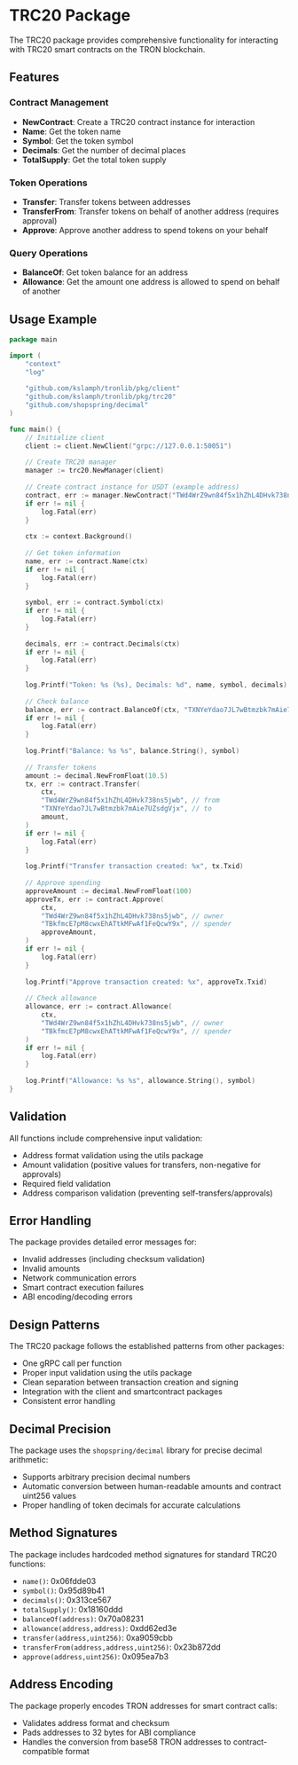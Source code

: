 # TRC20 Package

The TRC20 package provides comprehensive functionality for interacting with TRC20 smart contracts on the TRON blockchain.

## Features

### Contract Management
- **NewContract**: Create a TRC20 contract instance for interaction
- **Name**: Get the token name
- **Symbol**: Get the token symbol  
- **Decimals**: Get the number of decimal places
- **TotalSupply**: Get the total token supply

### Token Operations
- **Transfer**: Transfer tokens between addresses
- **TransferFrom**: Transfer tokens on behalf of another address (requires approval)
- **Approve**: Approve another address to spend tokens on your behalf

### Query Operations
- **BalanceOf**: Get token balance for an address
- **Allowance**: Get the amount one address is allowed to spend on behalf of another

## Usage Example

```go
package main

import (
    "context"
    "log"
    
    "github.com/kslamph/tronlib/pkg/client"
    "github.com/kslamph/tronlib/pkg/trc20"
    "github.com/shopspring/decimal"
)

func main() {
    // Initialize client
    client := client.NewClient("grpc://127.0.0.1:50051")
    
    // Create TRC20 manager
    manager := trc20.NewManager(client)
    
    // Create contract instance for USDT (example address)
    contract, err := manager.NewContract("TWd4WrZ9wn84f5x1hZhL4DHvk738ns5jwb")
    if err != nil {
        log.Fatal(err)
    }
    
    ctx := context.Background()
    
    // Get token information
    name, err := contract.Name(ctx)
    if err != nil {
        log.Fatal(err)
    }
    
    symbol, err := contract.Symbol(ctx)
    if err != nil {
        log.Fatal(err)
    }
    
    decimals, err := contract.Decimals(ctx)
    if err != nil {
        log.Fatal(err)
    }
    
    log.Printf("Token: %s (%s), Decimals: %d", name, symbol, decimals)
    
    // Check balance
    balance, err := contract.BalanceOf(ctx, "TXNYeYdao7JL7wBtmzbk7mAie7UZsdgVjx")
    if err != nil {
        log.Fatal(err)
    }
    
    log.Printf("Balance: %s %s", balance.String(), symbol)
    
    // Transfer tokens
    amount := decimal.NewFromFloat(10.5)
    tx, err := contract.Transfer(
        ctx,
        "TWd4WrZ9wn84f5x1hZhL4DHvk738ns5jwb", // from
        "TXNYeYdao7JL7wBtmzbk7mAie7UZsdgVjx", // to
        amount,
    )
    if err != nil {
        log.Fatal(err)
    }
    
    log.Printf("Transfer transaction created: %x", tx.Txid)
    
    // Approve spending
    approveAmount := decimal.NewFromFloat(100)
    approveTx, err := contract.Approve(
        ctx,
        "TWd4WrZ9wn84f5x1hZhL4DHvk738ns5jwb", // owner
        "TBkfmcE7pM8cwxEhATtkMFwAf1FeQcwY9x", // spender
        approveAmount,
    )
    if err != nil {
        log.Fatal(err)
    }
    
    log.Printf("Approve transaction created: %x", approveTx.Txid)
    
    // Check allowance
    allowance, err := contract.Allowance(
        ctx,
        "TWd4WrZ9wn84f5x1hZhL4DHvk738ns5jwb", // owner
        "TBkfmcE7pM8cwxEhATtkMFwAf1FeQcwY9x", // spender
    )
    if err != nil {
        log.Fatal(err)
    }
    
    log.Printf("Allowance: %s %s", allowance.String(), symbol)
}
```

## Validation

All functions include comprehensive input validation:
- Address format validation using the utils package
- Amount validation (positive values for transfers, non-negative for approvals)
- Required field validation
- Address comparison validation (preventing self-transfers/approvals)

## Error Handling

The package provides detailed error messages for:
- Invalid addresses (including checksum validation)
- Invalid amounts
- Network communication errors
- Smart contract execution failures
- ABI encoding/decoding errors

## Design Patterns

The TRC20 package follows the established patterns from other packages:
- One gRPC call per function
- Proper input validation using the utils package
- Clean separation between transaction creation and signing
- Integration with the client and smartcontract packages
- Consistent error handling

## Decimal Precision

The package uses the `shopspring/decimal` library for precise decimal arithmetic:
- Supports arbitrary precision decimal numbers
- Automatic conversion between human-readable amounts and contract uint256 values
- Proper handling of token decimals for accurate calculations

## Method Signatures

The package includes hardcoded method signatures for standard TRC20 functions:
- `name()`: 0x06fdde03
- `symbol()`: 0x95d89b41  
- `decimals()`: 0x313ce567
- `totalSupply()`: 0x18160ddd
- `balanceOf(address)`: 0x70a08231
- `allowance(address,address)`: 0xdd62ed3e
- `transfer(address,uint256)`: 0xa9059cbb
- `transferFrom(address,address,uint256)`: 0x23b872dd
- `approve(address,uint256)`: 0x095ea7b3

## Address Encoding

The package properly encodes TRON addresses for smart contract calls:
- Validates address format and checksum
- Pads addresses to 32 bytes for ABI compliance
- Handles the conversion from base58 TRON addresses to contract-compatible format